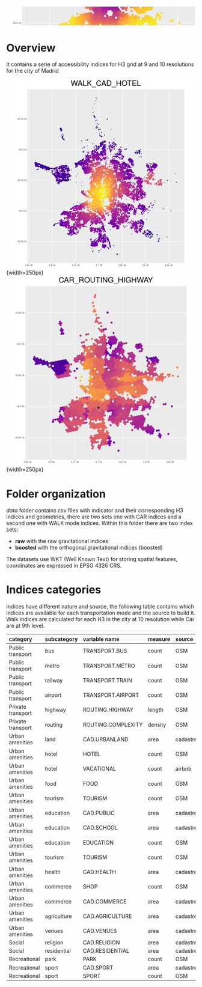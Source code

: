 ![](images/top.jpg "")

# Overview

It contains a serie of accessibility indices for H3 grid at 9 and 10 resolutions for the city of Madrid

![Accessibility to Hotels - Walk Mode](images/WALK_CAD_HOTEL.png "Accessibility to Hotels walking"){width=250px}
![Accessibility to highway - Car Mode](images/CAR_ROUTING_HIGHWAY.png "Accessibility to Highway by car"){width=250px}


# Folder organization

*data* folder contains csv files with indicator and their corresponding H3 indices and geometries, there are two sets one with CAR indices and a second one with WALK mode indices. Within this folder there are two index sets:

* __raw__ with the raw gravitational indices
* __boosted__ with the orthogonal gravitational indices (boosted)

The datasets use WKT (Well Known Text) for storing spatial features, coordinates are expressed in EPSG 4326 CRS.

# Indices categories

Indices have different nature and source, the following table contains which indices are available for each transportation mode and the source to build it. Walk indices are calculated for each H3 in the city at 10 resolution while Car are at 9th level.

|category          |subcategory |variable name      |measure |source   |CAR |WALK |
|:-----------------|:-----------|:------------------|:-------|:--------|:---|:----| 
|Public transport  |bus         |TRANSPORT.BUS      |count   |OSM      |x   |x    | 
|Public transport  |metro       |TRANSPORT.METRO    |count   |OSM      |x   |x    | 
|Public transport  |railway     |TRANSPORT.TRAIN    |count   |OSM      |x   |x    | 
|Public transport  |airport     |TRANSPORT.AIRPORT  |count   |OSM      |x   |     | 
|Private transport |highway     |ROUTING.HIGHWAY    |length  |OSM      |x   |x    |
|Private transport |routing     |ROUTING.COMPLEXITY |density |OSM      |x   |x    | 
|Urban amenities   |land        |CAD.URBANLAND      |area    |cadastre |x   |x    | 
|Urban amenities   |hotel       |HOTEL              |count   |OSM      |x   |x    | 
|Urban amenities   |hotel       |VACATIONAL         |count   |airbnb   |x   |x    | 
|Urban amenities   |food        |FOOD               |count   |OSM      |x   |x    | 
|Urban amenities   |tourism     |TOURISM            |count   |OSM      |x   |x    | 
|Urban amenities   |education   |CAD.PUBLIC         |area    |cadastre |x   |x    | 
|Urban amenities   |education   |CAD.SCHOOL         |area    |cadastre |x   |x    | 
|Urban amenities   |education   |EDUCATION          |count   |OSM      |x   |x    | 
|Urban amenities   |tourism     |TOURISM            |count   |OSM      |x   |x    | 
|Urban amenities   |health      |CAD.HEALTH         |area    |cadastre |x   |x    | 
|Urban amenities   |commerce    |SHOP               |count   |OSM      |x   |x    | 
|Urban amenities   |commerce    |CAD.COMMERCE       |area    |cadastre |x   |x    | 
|Urban amenities   |agriculture |CAD.AGRICULTURE    |area    |cadastre |x   |x    | 
|Urban amenities   |venues      |CAD.VENUES         |area    |cadastre |x   |x    | 
|Social            |religion    |CAD.RELIGION       |area    |cadastre |x   |x    | 
|Social            |residential |CAD.RESIDENTIAL    |area    |cadastre |x   |x    | 
|Recreational      |park        |PARK               |count   |OSM      |x   |x    | 
|Recreational      |sport       |CAD.SPORT          |area    |cadastre |x   |x    | 
|Recreational      |sport       |SPORT              |count   |OSM      |x   |x    |

<!--https://github.com/adam-p/markdown-here/wiki/Markdown-Cheatsheet#images-->